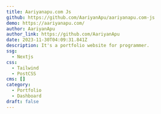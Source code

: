```yaml
---
title: Aariyanapu.com Js
github: https://github.com/AariyanApu/aariyanapu.com-js
demo: https://aariyanapu.com/
author: AariyanApu
author_link: https://github.com/AariyanApu
date: 2023-11-30T04:09:31.841Z
description: It's a portfolio website for programmer.
ssg:
  - Nextjs
css:
  - Tailwind
  - PostCSS
cms: []
category:
  - Portfolio
  - Dashboard
draft: false
---
```

